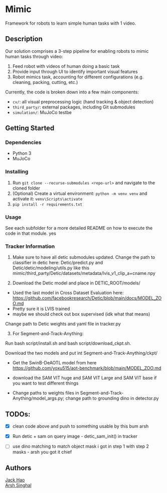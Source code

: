 # Mimic
Framework for robots to learn simple human tasks with 1 video.

## Description

Our solution comprises a 3-step pipeline for enabling robots to mimic human tasks through video:
1. Feed robot with videos of human doing a basic task
2. Provide input through UI to identify important visual features
3. Robot mimics task, accounting for different configurations (e.g. cleaning, packing, cutting, etc.)

Currently, the code is broken down into a few main components:
* `cv/`: all visual preprocessing logic (hand tracking & object detection)
* `third_party/`: external packages, including Git submodules
* `simulation/`: MuJoCo testbe

## Getting Started

### Dependencies

* Python 3
* MuJoCo

### Installing

1. Run `git clone --recurse-submodules <repo-url>` and navigate to the cloned folder
2. (Optional) Create a virtual environment: `python -m venv venv` and activate it: `venv\Scripts\activate`
3. `pip install -r requirements.txt`

### Usage
See each subfolder for a more detailed README on how to execute the code in that module. yes

### Tracker Information
1. Make sure to have all detic submodules updated. Change the path to classifier in detic here: Detic/predict.py and Detic/detic/modeling/utils.py like this mimic/third_party/Detic/datasets/metadata/lvis_v1_clip_a+cname.npy

2. Download the Detic model and place in DETIC_ROOT/models/
- Used the last model in Cross Dataset Evaluation here: https://github.com/facebookresearch/Detic/blob/main/docs/MODEL_ZOO.md 
- Pretty sure it is LVIS trained
- maybe we should check out box supervised (idk what that means)

Change path to Detic weights and yaml file in tracker.py


3. For Segment-and-Track-Anything:

Run bash script/install.sh and bash script/download_ckpt.sh. 

Download the two models and put int Segment-and-Track-Anything/ckpt/
- Get the SwinB-DeAOTL model from here https://github.com/yoxu515/aot-benchmark/blob/main/MODEL_ZOO.md
- download the SAM VIT huge and SAM VIT Large and SAM VIT base if you want to test different things

- Change paths to weights files in Segment-and-Track-Anything/model_args.py; change path to grounding dino in detector.py


## TODOs:
- [x] clean code above and push to something usable by this bum arsh 
- [x] Run detic + sam on query image - detic_sam_init() in tracker
- [ ] use dino matching to match object mask i got in step 1 with step 2 masks - arsh you got it chief


<!-- ## Help

Any advise for common problems or issues.
```
command to run if program contains helper info
``` -->

## Authors

[Jack Hao](https://www.linkedin.com/in/jackhhao/)
<br>
[Arsh Singhal](https://www.linkedin.com/in/arsh-singhal/)

<!-- ## Version History

* 0.2
    * Various bug fixes and optimizations
    * See [commit change]() or See [release history]()
* 0.1
    * Initial Release

## License

This project is licensed under the [NAME HERE] License - see the LICENSE.md file for details

## Acknowledgments
